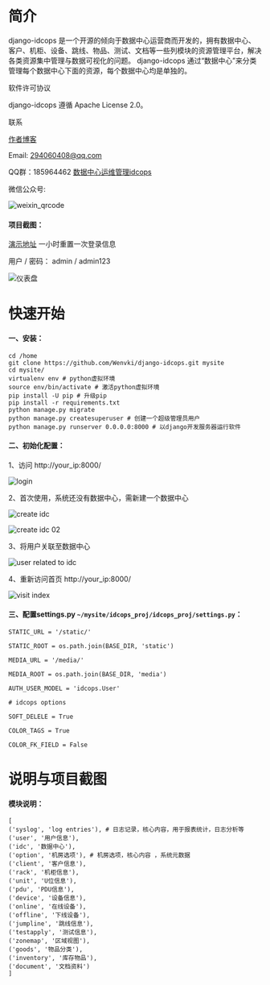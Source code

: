 # 简介
django-idcops 是一个开源的倾向于数据中心运营商而开发的，拥有数据中心、客户、机柜、设备、跳线、物品、测试、文档等一些列模块的资源管理平台，解决各类资源集中管理与数据可视化的问题。
django-idcops 通过“数据中心”来分类管理每个数据中心下面的资源，每个数据中心均是单独的。

软件许可协议

django-idcops 遵循 Apache License 2.0。


联系

[作者博客](https://www.iloxp.com)

Email: 294060408@qq.com

QQ群：185964462
[数据中心运维管理idcops](https://jq.qq.com/?_wv=1027&k=5SVIbPP)

微信公众号:

![weixin_qrcode](https://raw.githubusercontent.com/Wenvki/django-idcops/master/screenshots/qrcode_for_weixin.jpg)


#### 项目截图：

[演示地址](http://idcops.iloxp.com/) 一小时重置一次登录信息

用户 / 密码： admin / admin123

![仪表盘](https://raw.githubusercontent.com/Wenvki/django-idcops/master/screenshots/2018-12-25_173535.jpg)

# 快速开始

#### 一、安装：

```
cd /home
git clone https://github.com/Wenvki/django-idcops.git mysite
cd mysite/
virtualenv env # python虚拟环境
source env/bin/activate # 激活python虚拟环境
pip install -U pip # 升级pip
pip install -r requirements.txt
python manage.py migrate
python manage.py createsuperuser # 创建一个超级管理员用户
python manage.py runserver 0.0.0.0:8000 # 以django开发服务器运行软件
```


#### 二、初始化配置：

1、访问 http://your_ip:8000/

![login](https://raw.githubusercontent.com/Wenvki/django-idcops/master/screenshots/0001.png)

2、首次使用，系统还没有数据中心，需新建一个数据中心

![create idc](https://raw.githubusercontent.com/Wenvki/django-idcops/master/screenshots/0002.png)

![create idc 02](https://raw.githubusercontent.com/Wenvki/django-idcops/master/screenshots/0003.png)

3、将用户关联至数据中心

![user related to idc](https://raw.githubusercontent.com/Wenvki/django-idcops/master/screenshots/0004.png)

4、重新访问首页 http://your_ip:8000/

![visit index](https://raw.githubusercontent.com/Wenvki/django-idcops/master/screenshots/0005.png)


#### 三、配置settings.py `~/mysite/idcops_proj/idcops_proj/settings.py`：

```
STATIC_URL = '/static/'

STATIC_ROOT = os.path.join(BASE_DIR, 'static')

MEDIA_URL = '/media/'

MEDIA_ROOT = os.path.join(BASE_DIR, 'media')

AUTH_USER_MODEL = 'idcops.User'

# idcops options

SOFT_DELELE = True

COLOR_TAGS = True

COLOR_FK_FIELD = False

```



# 说明与项目截图

#### 模块说明：

```
[
('syslog', 'log entries'), # 日志记录，核心内容，用于报表统计，日志分析等
('user', '用户信息'),
('idc', '数据中心'),  
('option', '机房选项'), # 机房选项，核心内容 ，系统元数据
('client', '客户信息'),
('rack', '机柜信息'),
('unit', 'U位信息'),
('pdu', 'PDU信息'),
('device', '设备信息'),
('online', '在线设备'),
('offline', '下线设备'),
('jumpline', '跳线信息'),
('testapply', '测试信息'),
('zonemap', '区域视图'),
('goods', '物品分类'),
('inventory', '库存物品'),
('document', '文档资料')
]
```

